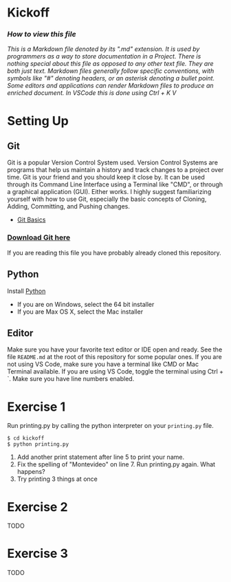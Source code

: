 Kickoff
=======

### *How to view this file*

*This is a Markdown file denoted by its ".md" extension. It is used by programmers
as a way to store documentation in a Project. There is nothing special about 
this file as opposed to any other text file. They are both just text. 
Markdown files generally follow specific conventions, with symbols like 
"#" denoting headers, or an asterisk denoting a bullet point. 
Some editors and applications can render Markdown files to produce an 
enriched document. In VSCode this is done using Ctrl + K V*

# Setting Up
## Git
Git is a popular Version Control System used. Version Control Systems are 
programs that help us maintain a history and track changes to a project over time.
Git is your friend and you should keep it close by. It can be used through its Command Line Interface using a Terminal like "CMD", or through a graphical application (GUI). Either works. I highly suggest familiarizing yourself with how to
use Git, especially the basic concepts of Cloning, Adding, Committing, and Pushing changes.

* [Git Basics](https://git-scm.com/book/en/v1/Getting-Started-Git-Basics)

### [Download Git here](https://git-scm.com/downloads)

If you are reading this file you have probably already cloned this repository.

## Python

Install [Python](https://www.python.org/downloads/release/python-372/)

* If you are on Windows, select the 64 bit installer
* If you are Max OS X, select the Mac installer

## Editor

Make sure you have your favorite text editor or IDE open and ready. See the file 
`README.md` at the root of this repository for some popular ones. If you are not using VS Code, 
make sure you have a terminal like CMD or Mac Terminal available. If you are
using VS Code, toggle the terminal using Ctrl + `.
Make sure you have line numbers enabled.

# Exercise 1

Run printing.py by calling the python interpreter on your `printing.py` file.

```shell
$ cd kickoff
$ python printing.py
```

1. Add another print statement after line 5 to print your name.
2. Fix the spelling of "Montevideo" on line 7. Run printing.py again. What happens?
3. Try printing 3 things at once

# Exercise 2
TODO

# Exercise 3
TODO